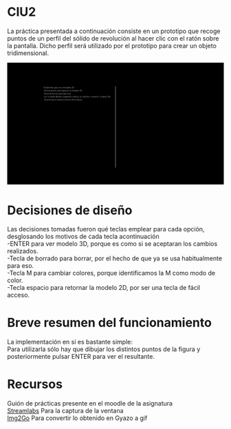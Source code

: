 # CIU2

La práctica presentada a continuación consiste en un prototipo que recoge puntos de un perfil del sólido de revolución al hacer clic con el ratón sobre la pantalla. Dicho perfil será utilizado por el prototipo para crear un objeto tridimensional.


  ![Ejemplo](https://github.com/q-ilargia/CIU2/blob/main/Gif%20CIU2.gif?raw=true)

# Decisiones de diseño

Las decisiones tomadas fueron qué teclas emplear para cada opción, desglosando los motivos de cada tecla acontinuación<br/>
-ENTER para ver modelo 3D, porque es como si se aceptaran los cambios realizados.<br/>
-Tecla de borrado para borrar, por el hecho de que ya se usa habitualmente para eso.<br/>
-Tecla M para cambiar colores, porque identificamos la M como modo de color.<br/>
-Tecla espacio para retornar la modelo 2D, por ser una tecla de fácil acceso.<br/>

# Breve resumen del funcionamiento

La implementación en sí es bastante simple:<br/>
Para utilizarla sólo hay que dibujar los distintos puntos de la figura y posteriormente pulsar ENTER para ver el resultante.

# Recursos

Guión de prácticas presente en el moodle de la asignatura<br/>
[Streamlabs](https://streamlabs.com/?l=es-ES) Para la captura de la ventana<br/>
[Img2Go](https://www.img2go.com/es) Para convertir lo obtenido en Gyazo a gif<br/>
